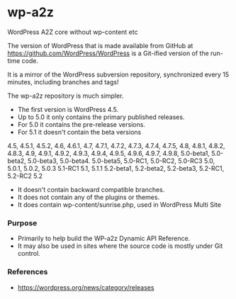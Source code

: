 # wp-a2z
WordPress A2Z core without wp-content etc


The version of WordPress that is made available from GitHub at https://github.com/WordPress/WordPress is a 
Git-ified version of the run-time code.

It is a mirror of the WordPress subversion repository, synchronized every 15 minutes, including branches and tags! 

The wp-a2z repository is much simpler. 

- The first version is WordPress 4.5.
- Up to 5.0 it only contains the primary published releases.
- For 5.0 it contains the pre-release versions. 
- For 5.1 it doesn't contain the beta versions

4.5, 4.5.1, 4.5.2, 
4.6, 4.6.1, 
4.7, 4.7.1, 4.7.2, 4.7.3, 4.7.4, 4.7.5, 
4.8, 4.8.1, 4.8.2, 4.8.3, 
4.9, 4.9.1, 4.9.2, 4.9.3, 4.9.4, 4.9.5, 4.9.6, 4.9.7, 4.9.8,
5.0-beta1, 5.0-beta2, 5.0-beta3, 5.0-beta4. 5.0-beta5, 5.0-RC1, 5.0-RC2, 5.0-RC3
5.0, 5.0.1, 5.0.2, 5.0.3
5.1-RC1
5.1, 5.1.1
5.2-beta1, 5.2-beta2, 5.2-beta3, 5.2-RC1, 5.2-RC2
5.2

- It doesn't contain backward compatible branches.
- It does not contain any of the plugins or themes.
- It does contain wp-content/sunrise.php, used in WordPress Multi Site


### Purpose
- Primarily to help build the WP-a2z Dynamic API Reference.
- It may also be used in sites where the source code is mostly under Git control.

### References
- https://wordpress.org/news/category/releases




